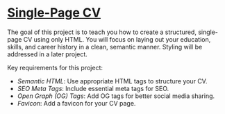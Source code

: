 # [Single-Page CV](https://roadmap.sh/projects/single-page-cv)

The goal of this project is to teach you how to create a structured, single-page CV using only HTML. You will focus on laying out your education, skills, and career history in a clean, semantic manner. Styling will be addressed in a later project.

Key requirements for this project:
- *Semantic HTML*: Use appropriate HTML tags to structure your CV.
- *SEO Meta Tags*: Include essential meta tags for SEO.
- *Open Graph (OG) Tags*: Add OG tags for better social media sharing.
- *Favicon*: Add a favicon for your CV page.
